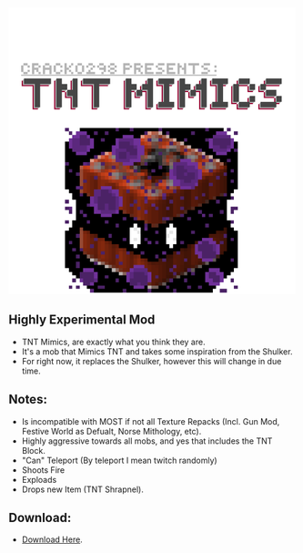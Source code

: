 <p align="center">
    <img src="https://github.com/Cracko298/MC3DS-TNT-Mimics/blob/main/_logo/BiggerLogo.png" alt="TNT Mimics logo">
</p>

## Highly Experimental Mod
- TNT Mimics, are exactly what you think they are.
- It's a mob that Mimics TNT and takes some inspiration from the Shulker.
- For right now, it replaces the Shulker, however this will change in due time.

## Notes:
- Is incompatible with MOST if not all Texture Repacks (Incl. Gun Mod, Festive World as Defualt, Norse Mithology, etc).
- Highly aggressive towards all mobs, and yes that includes the TNT Block.
- "Can" Teleport (By teleport I mean twitch randomly)
- Shoots Fire
- Exploads
- Drops new Item (TNT Shrapnel).


## Download:
- [Download Here](https://github.com/Cracko298/MC3DS-TNT-Mimics/releases/download/v011/TNT_Mimics.zip).
